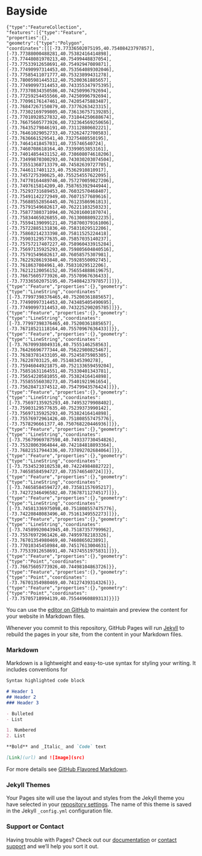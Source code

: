 # Bayside

```
{"type":"FeatureCollection",
"features":[{"type":"Feature",
"properties":{},
"geometry":{"type":"Polygon",
"coordinates":[[[-73.77336502075195,40.75408423797857],
[-73.77388000488281,40.75382416414898],
[-73.77448081970213,40.75499448837054],
[-73.77533912658691,40.75492947089871],
[-73.77490997314453,40.753564089302046],
[-73.77585411071777,40.75323899431278],
[-73.78005981445312,40.75200361885657],
[-73.77490997314453,40.743355347975395],
[-73.77370834350586,40.74250996792694],
[-73.77259254455566,40.74250996792694],
[-73.77096176147461,40.74205475883487],
[-73.76847267150879,40.73776263423315],
[-73.77302169799805,40.736136757139285],[-73.77018928527832,40.731844250688674],[-73.76675605773926,40.732364569250656],[-73.76435279846191,40.73112880602221],[-73.76461029052733,40.73262472700583],[-73.7636661529541,40.73275480550195],[-73.74641418457031,40.735746540724],[-73.7460708618164,40.73399053853161],[-73.74014854431152,40.738608074618206],[-73.73499870300293,40.743030203074504],[-73.73551368713379,40.74582639727705],[-73.7446117401123,40.75362910810917],[-73.7457275390625,40.755254557622095],[-73.74770164489746,40.757270059827206],[-73.7497615814209,40.758765392944944],[-73.75293731689453,40.76032570468407],[-73.75491142272949,40.76071577689616],[-73.75688552856445,40.76123586961813],[-73.75791549682617,40.76221103250323],[-73.75877380371094,40.76201600107074],[-73.75834465026855,40.761300880922235],[-73.75594139099121,40.758700379161006],[-73.75722885131836,40.75831029512206],[-73.75860214233398,40.75811525224418],[-73.75903129577635,40.75857035140237],[-73.75757217407227,40.758960433915284],[-73.75697135925293,40.759805604840516],[-73.75791549682617,40.76058575307981],[-73.76229286193848,40.75928550092745],[-73.7618637084961,40.75831029512206],[-73.76212120056152,40.756554888619675],[-73.76675605773926,40.75570967636433],[-73.77336502075195,40.75408423797857]]]}},{"type":"Feature","properties":{},"geometry":{"type":"LineString","coordinates":[[-73.77997398376465,40.75200361885657],[-73.77490997314453,40.743485405490695],[-73.77490997314453,40.743225290205785]]}},{"type":"Feature","properties":{},"geometry":{"type":"LineString","coordinates":[[-73.77997398376465,40.75200361885657],[-73.76718521118164,40.75570967636433]]}},{"type":"Feature","properties":{},"geometry":{"type":"LineString","coordinates":[[-73.76709938049316,40.7555146258563],[-73.76426696777344,40.75622980825467],[-73.76383781433105,40.75245875985305],[-73.76220703125,40.75148345390278],[-73.75946044921875,40.752133659459204],[-73.75851631164551,40.75330401343781],[-73.75654220581055,40.75382416414898],[-73.75585556030273,40.75401921961654],[-73.75628471374512,40.75479943576424]]}},{"type":"Feature","properties":{},"geometry":{"type":"LineString","coordinates":[[-73.75697135925293,40.74953279908402],[-73.75903129577635,40.75239373990142],[-73.75697135925293,40.75382416414898],[-73.75576972961426,40.751808557475776],[-73.7578296661377,40.750768220446936]]}},{"type":"Feature","properties":{},"geometry":{"type":"LineString","coordinates":[[-73.75679969787598,40.749337730454826],[-73.75328063964844,40.742184818893364],[-73.76821517944336,40.737892702684064]]}},{"type":"Feature","properties":{},"geometry":{"type":"LineString","coordinates":[[-73.75345230102538,40.74224984882722],[-73.74658584594727,40.735746540724]]}},{"type":"Feature","properties":{},"geometry":{"type":"LineString","coordinates":[[-73.74658584594727,40.73581157695217],[-73.74272346496582,40.73678711274517]]}},{"type":"Feature","properties":{},"geometry":{"type":"LineString","coordinates":[[-73.74581336975098,40.751808557475776],[-73.74220848083496,40.75161349552273]]}},{"type":"Feature","properties":{},"geometry":{"type":"LineString","coordinates":[[-73.74589920043945,40.75187357799962],[-73.75576972961426,40.74959782183326],[-73.76701354980469,40.7460865023891],[-73.77010345458984,40.74517613004631],[-73.77533912658691,40.74374551975831]]}},{"type":"Feature","properties":{},"geometry":{"type":"Point","coordinates":[-73.76675605773926,40.74498104863726]}},{"type":"Feature","properties":{},"geometry":{"type":"Point","coordinates":[-73.76701354980469,40.74127439314326]}},{"type":"Feature","properties":{},"geometry":{"type":"Point","coordinates":[-73.75705718994139,40.75544960889313]}}]}
```
You can use the [editor on GitHub](https://github.com/jamesw8/neighborhoodProject/edit/master/index.md) to maintain and preview the content for your website in Markdown files.

Whenever you commit to this repository, GitHub Pages will run [Jekyll](https://jekyllrb.com/) to rebuild the pages in your site, from the content in your Markdown files.

### Markdown

Markdown is a lightweight and easy-to-use syntax for styling your writing. It includes conventions for

```markdown
Syntax highlighted code block

# Header 1
## Header 2
### Header 3

- Bulleted
- List

1. Numbered
2. List

**Bold** and _Italic_ and `Code` text

[Link](url) and ![Image](src)
```

For more details see [GitHub Flavored Markdown](https://guides.github.com/features/mastering-markdown/).

### Jekyll Themes

Your Pages site will use the layout and styles from the Jekyll theme you have selected in your [repository settings](https://github.com/jamesw8/neighborhoodProject/settings). The name of this theme is saved in the Jekyll `_config.yml` configuration file.

### Support or Contact

Having trouble with Pages? Check out our [documentation](https://help.github.com/categories/github-pages-basics/) or [contact support](https://github.com/contact) and we’ll help you sort it out.
